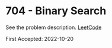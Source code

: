 # 704 - Binary Search

See the problem description. [LeetCode][1]

First Accepted: 2022-10-20

[1]: <https://leetcode.com/problems/binary-search/description> "Problem Webpage"
